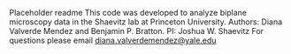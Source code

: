 Placeholder readme
This code was developed to analyze biplane microscopy data in the Shaevitz lab at Princeton University. 
Authors: Diana Valverde Mendez and Benjamin P. Bratton.
PI: Joshua W. Shaevitz
For questions please email diana.valverdemendez@yale.edu
